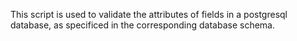 This script is used to validate the attributes of fields in a postgresql database,
as specificed in the corresponding database schema.
